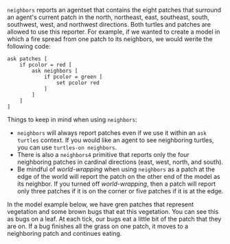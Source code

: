 `neighbors` reports an agentset that contains the eight patches that surround an agent's current patch in the north, northeast, east, southeast, south, southwest, west, and northwest directions. Both turtles and patches are allowed to use this reporter. For example, if we wanted to create a model in which a fire spread from one patch to its neighbors, we would werite the following code: 



```
ask patches [
	if pcolor = red [
		ask neighbors [
			if pcolor = green [
				set pcolor red
			]
		]
	]
]
```



Things to keep in mind when using `neighbors`:

* `neighbors` will always report patches even if we use it within an `ask turtles` context. If you would like an agent to see neighboring turtles, you can use `turtles-on neighbors`.
* There is also a `neighbors4` primitive that reports only the four neighboring patches in cardinal directions (east, west, north, and south).
* Be mindful of *world-wrapping* when using `neighbors` as a patch at the edge of the world will report the patch on the other end of the model as its neighbor. If you turned off *world-wrapping*, then a patch will report only three patches if it is on the corner or five patches if it is at the edge.



In the model example below, we have gren patches that represent vegetation and some brown bugs that eat this vegetation. You can see this as bugs on a leaf. At each tick, our bugs eat a little bit of the patch that they are on. If a bug finishes all the grass on one patch, it moves to a neighboring patch and continues eating.

